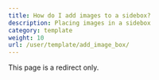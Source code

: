 ```yaml
---
title: How do I add images to a sidebox?
description: Placing images in a sidebox 
category: template
weight: 10
url: /user/template/add_image_box/
---
```


This page is a redirect only.

